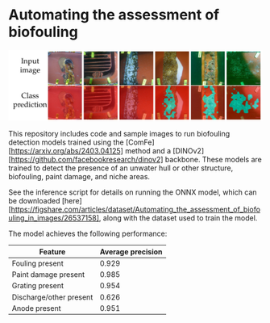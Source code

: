 # Automating the assessment of biofouling

![Model predictions of biofouling](sample_images/biofouling_example.png)

This repository includes code and sample images to run biofouling detection models trained using the [ComFe][https://arxiv.org/abs/2403.04125] method and a [DINOv2][https://github.com/facebookresearch/dinov2] backbone. These models are trained to detect the presence of an unwater hull or other structure, biofouling, paint damage, and niche areas.

See the inference script for details on running the ONNX model, which can be downloaded [here][https://figshare.com/articles/dataset/Automating_the_assessment_of_biofouling_in_images/26537158], along with the dataset used to train the model.

The model achieves the following performance:


| Feature | Average precision | 
|----------|----------|
| Fouling present| 0.929 | 
| Paint damage present | 0.985 	 | 
| Grating present | 0.954 	 | 
| Discharge/other present | 0.626 	 | 
| Anode present | 0.951 	 | 

